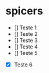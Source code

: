 # spicers

- [] Teste 1  
- [] Teste 2  
- [] Teste 3  
- [] Teste 4  
- [] Teste 5  
- [x] Teste 6  
